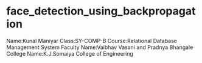 # face_detection_using_backpropagation
Name:Kunal Maniyar
Class:SY-COMP-B
Course:Relational Database Management System
Faculty Name:Vaibhav Vasani and Pradnya Bhangale
College Name:K.J.Somaiya College of Engineering
